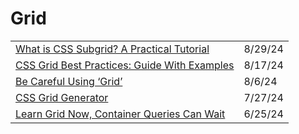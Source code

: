# Grid

|                                                                                                                                   |         |
| --------------------------------------------------------------------------------------------------------------------------------- | ------- |
| [What is CSS Subgrid? A Practical Tutorial](https://app.daily.dev/posts/what-is-css-subgrid-a-practical-tutorial-lexhnw3pa)       | 8/29/24 |
| [CSS Grid Best Practices: Guide With Examples](https://app.daily.dev/posts/css-grid-best-practices-guide-with-examples-dodejfkqk) | 8/17/24 |
| [Be Careful Using ‘Grid’](https://app.daily.dev/posts/be-careful-using-grid--kgjv00f98)                                           | 8/6/24  |
| [CSS Grid Generator](https://cssgridgenerator.io/?ref=dailydev)                                                                   | 7/27/24 |
| [Learn Grid Now, Container Queries Can Wait](https://www.oddbird.net/2024/06/13/css-layout/?ref=usepanda.com)                     | 6/25/24 |
